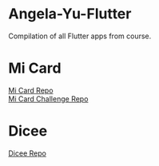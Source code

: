 # Angela-Yu-Flutter
Compilation of all Flutter apps from course.

# Mi Card 

[Mi Card Repo](https://github.com/vpatel-dev/mi-card-flutter)
<br />
[Mi Card Challenge Repo](https://github.com/vpatel-dev/mi-card-flutter-challenge)

# Dicee 

[Dicee Repo](https://github.com/vpatel-dev/dicee-flutter)
